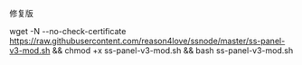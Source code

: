 修复版


wget -N --no-check-certificate https://raw.githubusercontent.com/reason4love/ssnode/master/ss-panel-v3-mod.sh && chmod +x ss-panel-v3-mod.sh && bash ss-panel-v3-mod.sh
